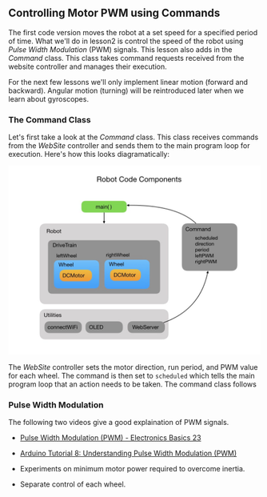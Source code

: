  ## <a name="code"></a>Controlling Motor PWM using Commands
The first code version moves the robot at a set speed for a specified period of time. What we'll do in lesson2 is control the speed of the robot using <i>Pulse Width Modulation</i> (PWM) signals. This lesson also adds in the <i>Command</i> class.  This class takes command requests received from the website controller and manages their execution.

For the next few lessons we'll only implement linear motion (forward and backward).  Angular motion (turning) will be reintroduced later when we learn about gyroscopes. 

### The Command Class
Let's first take a look at the <i>Command</i> class. This class receives commands from the <i>WebSite</i> controller and sends them to the main program loop for execution.  Here's how this looks diagramatically:

![Robot Model](images/FRCRobot/FRCRobot.006.jpeg)

The <i>WebSite</i> controller sets the motor direction, run period, and PWM value for each wheel.  The command is then set to `scheduled` which tells the main program loop that an action needs to be taken.  The command class follows 

### Pulse Width Modulation

The following two videos give a good explaination of PWM signals.
- [Pulse Width Modulation (PWM) - Electronics Basics 23](https://www.youtube.com/watch?v=GQLED3gmONg)
- [Arduino Tutorial 8: Understanding Pulse Width Modulation (PWM)](https://www.youtube.com/watch?v=YfV-vYT3yfQ)

- Experiments on minimum motor power required to overcome inertia.
- Separate control of each wheel.
